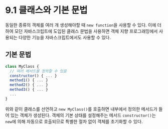 # 9.1 클래스와 기본 문법

동일한 종류의 객체를 여러 개 생성해야할 때 `new function`을 사용할 수 있다. 이에 더하여 모던 자바스크립트에 도입된 클래스 문법을 사용하면 객체 지향 프로그래밍에서 사용되는 다양한 기능을 자바스크립트에서도 사용할 수 있다.

## 기본 문법

```jsx
class MyClass {
  // 여러 메서드를 정의할 수 있음
  constructor() { ... }
  method1() { ... }
  method2() { ... }
  method3() { ... }
  ...
}
```

위와 같이 클래스를 선언하고 `new MyClass()`를 호출하면 내부에서 정의한 메서드가 들어 있는 객체가 생성된다. 객체의 기본 상태를 설정해주는 메서드 `constructor()`는 `new`에 의해 자동으로 호출되므로 특별한 절차 없이 객체를 초기화할 수 있다.